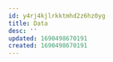 ```yaml
---
id: y4rj4kjlrkktmhd2z6hz0yg
title: Data
desc: ''
updated: 1690498670191
created: 1690498670191
---
```

